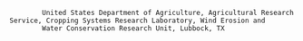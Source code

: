 
            United States Department of Agriculture, Agricultural Research Service, Cropping Systems Research Laboratory, Wind Erosion and
            Water Conservation Research Unit, Lubbock, TX
        
